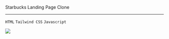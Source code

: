 Starbucks Landing Page Clone <br>
<hr>

```HTML``` ```Tailwind CSS``` ```Javascript```

![](starbucks-home-one.png)

